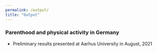 ```yaml
---
permalink: /output/
title: "Output"
---
```


### Parenthood and physical activity in Germany

* Preliminary results presented at Aarhus University in August, 2021 [<i class="far fa-file-pdf" aria-hidden="true"></i>](https://mfr.de-1.osf.io/render?url=https://osf.io/h3ydq/?direct%26mode=render%26action=download%26mode=render)
